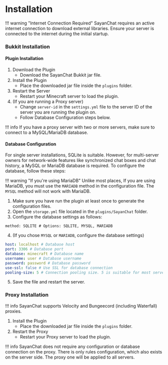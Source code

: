 # Installation

!!! warning "Internet Connection Required"
    SayanChat requires an active internet connection to download external libraries. Ensure your server is connected to the internet during the initial startup.

### Bukkit Installation

#### Plugin Installation

1. Download the Plugin
    - Download the SayanChat Bukkit jar file.
2. Install the Plugin
    - Place the downloaded jar file inside the `plugins` folder.
3. Restart the Server
    - Restart your Minecraft server to load the plugin.
4. (If you are running a Proxy server)
    - Change `server-id` in the `settings.yml` file to the server ID of the server you are running the plugin on.
    - Follow Database Configuration steps below.

!!! info
    If you have a proxy server with two or more servers, make sure to connect to a MySQL/MariaDB database.

#### Database Configuration
For single server installations, SQLite is suitable. However, for multi-server owners for network-wide features like synchronized chat boxes and chat history, a MySQL or MariaDB database is required. To configure the database, follow these steps:

!!! warning "If you're using MariaDB"
    Unlike most places, If you are using MariaDB, you must use the `MARIADB` method in the configuration file. The `MYSQL` method will not work with MariaDB.

1. Make sure you have run the plugin at least once to generate the configuration files.
2. Open the `storage.yml` file located in the `plugins/SayanChat` folder.
3. Configure the database settings as follows:
``` { .yaml .no-copy }
method: SQLITE # Options: SQLITE, MYSQL, MARIADB
```
4. (If you chose `MYSQL` or `MARIADB`, configure the database settings)
``` .yaml
host: localhost # Database host
port: 3306 # Database port
database: minecraft # Database name
username: user # Database username
password: password # Database password
use-ssl: false # Use SSL for database connection
pooling-size: 5 # Connection pooling size. 5 is suitable for most servers. increase if you have a large player base and when you see database slow down.
```
5. Save the file and restart the server.

### Proxy Installation

!!! info
    SayanChat supports Velocity and Bungeecord (including Waterfall) proxies.

1. Install the Plugin
    - Place the downloaded jar file inside the `plugins` folder.
2. Restart the Proxy
    - Restart your Proxy server to load the plugin.

!!! info
    SayanChat does not require any configuration or database connection on the proxy. There is only rules configuration, which also exists on the server side. The proxy one will be applied to all servers.